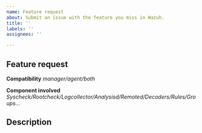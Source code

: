 ```yaml
---
name: Feature request
about: Submit an issue with the feature you miss in Wazuh.
title: ''
labels: ''
assignees: ''

---
```


## Feature request

**Compatibility**
_manager/agent/both_

**Component involved**
_Syscheck/Rootcheck/Logcollector/Analysisd/Remoted/Decoders/Rules/Groups..._


Description
--------------
